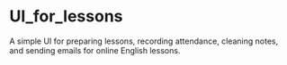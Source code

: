 # UI_for_lessons
A simple UI for preparing lessons, recording attendance, cleaning notes, and sending emails for online English lessons.
